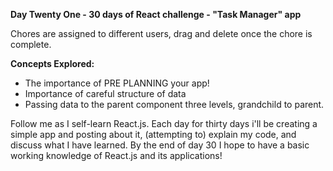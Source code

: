 **Day Twenty One - 30 days of React challenge - "Task Manager" app**

Chores are assigned to different users, drag and delete once the chore is complete.

**Concepts Explored:**

- The importance of PRE PLANNING your app!
- Importance of careful structure of data
- Passing data to the parent component three levels, grandchild to parent.

Follow me as I self-learn React.js. Each day for thirty days i'll be creating a simple app and posting about it, (attempting to) explain my code, and discuss what I have learned. By the end of day 30 I hope to have a basic working knowledge of React.js and its applications!
